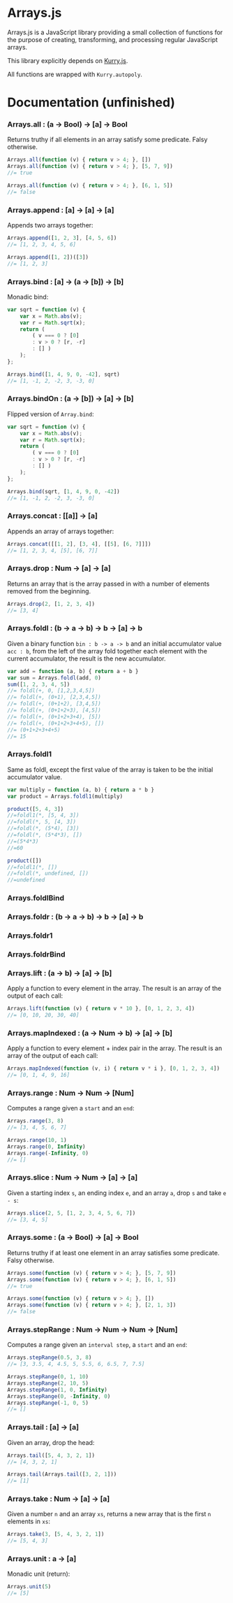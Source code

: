 # Arrays.js

Arrays.js is a JavaScript library providing a small collection of functions for the purpose of creating, transforming, and processing regular JavaScript arrays.

This library explicitly depends on [Kurry.js](https://github.com/LiamGoodacre/Kurry).

All functions are wrapped with `Kurry.autopoly`.


# Documentation (unfinished)

### Arrays.all : (a &rarr; Bool) &rarr; [a] &rarr; Bool

Returns truthy if all elements in an array satisfy some predicate.
Falsy otherwise.

```js
Arrays.all(function (v) { return v > 4; }, [])
Arrays.all(function (v) { return v > 4; }, [5, 7, 9])
//= true

Arrays.all(function (v) { return v > 4; }, [6, 1, 5])
//= false
```


### Arrays.append : [a] &rarr; [a] &rarr; [a]

Appends two arrays together:

```js
Arrays.append([1, 2, 3], [4, 5, 6])
//= [1, 2, 3, 4, 5, 6]

Arrays.append([1, 2])([3])
//= [1, 2, 3]
```


### Arrays.bind : [a] &rarr; (a &rarr; [b]) &rarr; [b]

Monadic bind:

```js
var sqrt = function (v) {
    var x = Math.abs(v);
    var r = Math.sqrt(x);
    return (
        ( v === 0 ? [0]
        : v > 0 ? [r, -r]
        : [] )
    );
};

Arrays.bind([1, 4, 9, 0, -42], sqrt)
//= [1, -1, 2, -2, 3, -3, 0]
```


### Arrays.bindOn : (a &rarr; [b]) &rarr; [a] &rarr; [b]

Flipped version of `Array.bind`:

```js
var sqrt = function (v) {
    var x = Math.abs(v);
    var r = Math.sqrt(x);
    return (
        ( v === 0 ? [0]
        : v > 0 ? [r, -r]
        : [] )
    );
};

Arrays.bind(sqrt, [1, 4, 9, 0, -42])
//= [1, -1, 2, -2, 3, -3, 0]
```


### Arrays.concat : [[a]] &rarr; [a]

Appends an array of arrays together:

```js
Arrays.concat([[1, 2], [3, 4], [[5], [6, 7]]])
//= [1, 2, 3, 4, [5], [6, 7]]
```


### Arrays.drop : Num &rarr; [a] &rarr; [a]

Returns an array that is the array passed in with a number of elements
removed from the beginning.

```js
Arrays.drop(2, [1, 2, 3, 4])
//= [3, 4]
```


### Arrays.foldl : (b &rarr; a &rarr; b) &rarr; b &rarr; [a] &rarr; b

Given a binary function `bin : b -> a -> b` and an initial accumulator
value `acc : b`, from the left of the array fold together each element
with the current accumulator, the result is the new accumulator.

```js
var add = function (a, b) { return a + b }
var sum = Arrays.foldl(add, 0)
sum([1, 2, 3, 4, 5])
//= foldl(+, 0, [1,2,3,4,5])
//= foldl(+, (0+1), [2,3,4,5])
//= foldl(+, (0+1+2), [3,4,5])
//= foldl(+, (0+1+2+3), [4,5])
//= foldl(+, (0+1+2+3+4), [5])
//= foldl(+, (0+1+2+3+4+5), [])
//= (0+1+2+3+4+5)
//= 15
```


### Arrays.foldl1

Same as foldl, except the first value of the array is taken to be the
initial accumulator value.

```js
var multiply = function (a, b) { return a * b }
var product = Arrays.foldl1(multiply)

product([5, 4, 3])
//=foldl1(*, [5, 4, 3])
//=foldl(*, 5, [4, 3])
//=foldl(*, (5*4), [3])
//=foldl(*, (5*4*3), [])
//=(5*4*3)
//=60

product([])
//=foldl1(*, [])
//=foldl(*, undefined, [])
//=undefined
```


### Arrays.foldlBind


### Arrays.foldr : (b &rarr; a &rarr; b) &rarr; b &rarr; [a] &rarr; b



### Arrays.foldr1


### Arrays.foldrBind


### Arrays.lift : (a &rarr; b) &rarr; [a] &rarr; [b]

Apply a function to every element in the array.  The result is an array of the output of each call:

```js
Arrays.lift(function (v) { return v * 10 }, [0, 1, 2, 3, 4])
//= [0, 10, 20, 30, 40]
```


### Arrays.mapIndexed : (a &rarr; Num &rarr; b) &rarr; [a] &rarr; [b]

Apply a function to every element + index pair in the array.  The result is an array of the output of each call:

```js
Arrays.mapIndexed(function (v, i) { return v * i }, [0, 1, 2, 3, 4])
//= [0, 1, 4, 9, 16]
```


### Arrays.range : Num &rarr; Num &rarr; [Num]

Computes a range given a `start` and an `end`:

```js
Arrays.range(3, 8)
//= [3, 4, 5, 6, 7]

Arrays.range(10, 1)
Arrays.range(0, Infinity)
Arrays.range(-Infinity, 0)
//= []
```


### Arrays.slice : Num &rarr; Num &rarr; [a] &rarr; [a]

Given a starting index `s`, an ending index `e`, and an array `a`, drop `s` and take `e - s`:

```js
Arrays.slice(2, 5, [1, 2, 3, 4, 5, 6, 7])
//= [3, 4, 5]
```


### Arrays.some : (a &rarr; Bool) &rarr; [a] &rarr; Bool

Returns truthy if at least one element in an array satisfies some predicate.
Falsy otherwise.

```js
Arrays.some(function (v) { return v > 4; }, [5, 7, 9])
Arrays.some(function (v) { return v > 4; }, [6, 1, 5])
//= true

Arrays.some(function (v) { return v > 4; }, [])
Arrays.some(function (v) { return v > 4; }, [2, 1, 3])
//= false
```


### Arrays.stepRange : Num &rarr; Num &rarr; Num &rarr; [Num]

Computes a range given an `interval step`, a `start` and an `end`:

```js
Arrays.stepRange(0.5, 3, 8)
//= [3, 3.5, 4, 4.5, 5, 5.5, 6, 6.5, 7, 7.5]

Arrays.stepRange(0, 1, 10)
Arrays.stepRange(2, 10, 5)
Arrays.stepRange(1, 0, Infinity)
Arrays.stepRange(0, -Infinity, 0)
Arrays.stepRange(-1, 0, 5)
//= []
```


### Arrays.tail : [a] &rarr; [a]

Given an array, drop the head:

```js
Arrays.tail([5, 4, 3, 2, 1])
//= [4, 3, 2, 1]

Arrays.tail(Arrays.tail([3, 2, 1]))
//= [1]
```


### Arrays.take : Num &rarr; [a] &rarr; [a]

Given a number `n` and an array `xs`, returns a new array that is the first `n` elements in `xs`:

```js
Arrays.take(3, [5, 4, 3, 2, 1])
//= [5, 4, 3]
```


### Arrays.unit : a &rarr; [a]

Monadic unit (return):

```js
Arrays.unit(5)
//= [5]
```


